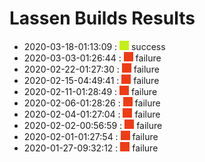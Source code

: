 # Lassen Builds Results

 - 2020-03-18-01:13:09 : ![green](./images/green.png) success
 - 2020-03-03-01:26:44 : ![red](./images/red.png) failure
 - 2020-02-22-01:27:30 : ![red](./images/red.png) failure
 - 2020-02-15-04:49:41 : ![red](./images/red.png) failure
 - 2020-02-11-01:28:49 : ![red](./images/red.png) failure
 - 2020-02-06-01:28:26 : ![red](./images/red.png) failure
 - 2020-02-04-01:27:04 : ![red](./images/red.png) failure
 - 2020-02-02-00:56:59 : ![red](./images/red.png) failure
 - 2020-02-01-01:27:54 : ![red](./images/red.png) failure
 - 2020-01-27-09:32:12 : ![red](./images/red.png) failure
